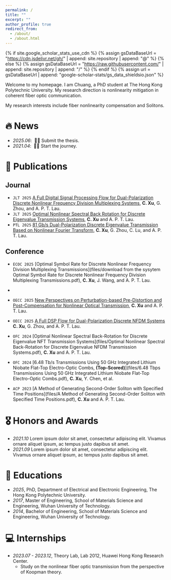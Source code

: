 ```yaml
---
permalink: /
title: ""
excerpt: ""
author_profile: true
redirect_from: 
  - /about/
  - /about.html
---
```


{% if site.google_scholar_stats_use_cdn %}
{% assign gsDataBaseUrl = "https://cdn.jsdelivr.net/gh/" | append: site.repository | append: "@" %}
{% else %}
{% assign gsDataBaseUrl = "https://raw.githubusercontent.com/" | append: site.repository | append: "/" %}
{% endif %}
{% assign url = gsDataBaseUrl | append: "google-scholar-stats/gs_data_shieldsio.json" %}

<span class='anchor' id='about-me'></span>

Welcome to my homepage. I am Chuang, a PhD student at The Hong Kong Polytechnic University. My research direction is nonlinearity mitigation in coherent fiber optic communication.

My research interests include fiber nonlinearity compensation and Solitons.


# 🔥 News
- *2025.06*: &nbsp;🎉🎉 Submit the thesis. 
- *2021.04*: &nbsp;🎉🎉 Start the journey. 

# 📝 Publications 
<!--
<div class='paper-box'><div class='paper-box-image'><div><div class="badge">CVPR 2016</div><img src='images/500x300.png' alt="sym" width="100%"></div></div>
<div class='paper-box-text' markdown="1">
-->
## Journal
- ``JLT 2025`` [A Full Digital Signal Processing Flow for Dual-Polarization Discrete Nonlinear Frequency Division Multiplexing Systems](), **C. Xu**, G. Zhou, and A. P. T. Lau.
- ``JLT 2025`` [Optimal Nonlinear Spectral Back Rotation for Discrete Eigenvalue Transmission Systems](files/earlyaccessJLT3545375.pdf), **C. Xu** and A. P. T. Lau.
- ``PTL 2025`` [81 Gb/s Dual-Polarization Discrete Eigenvalue Transmission Based on Nonlinear Fourier Transform](), **C. Xu**, G. Zhou, C. Lu, and A. P. T. Lau.

## Conference
- ``ECOC 2025`` [Optimal Symbol Rate for Discrete Nonlinear Frequency Division Multiplexing Transmissions](files/download from the sysytem Optimal Symbol Rate for Discrete Nonlinear Frequency Division Multiplexing Transmissions.pdf), **C. Xu**, J. Wang, and A. P. T. Lau.
- 
- ``OECC 2025`` [New Perspectives on Perturbation-based Pre-Distortion and Post-Compensation for Nonlinear Optical Transmission](files/OECC25_PD_PC20250309.pdf), **C. Xu** and A. P. T. Lau.

- ``OECC 2025`` [A Full DSP Flow for Dual-Polarization Discrete NFDM Systems](files/OECC25_DSP_NFDM0309.pdf) **C. Xu**, G. Zhou, and A. P. T. Lau.

- ``OFC 2024`` [Optimal Nonlinear Spectral Back-Rotation for Discrete Eigenvalue NFT Transmission Systems](files/Optimal Nonlinear Spectral Back-Rotation for Discrete Eigenvalue NFDM Transmission Systems.pdf), **C. Xu** and A. P. T. Lau.
   
- ``OFC 2024`` [6.48 Tb/s Transmissions Using 50 GHz Integrated Lithium Niobate Flat-Top Electro-Optic Combs, **(Top-Scored)**](files/6.48 Tbps Transmissions Using 50 GHz Integrated Lithium Niobate Flat-Top Electro-Optic Combs.pdf), **C. Xu**, Y. Chen, et al.
     
- ``ACP 2023`` [A Method of Generating Second-Order Soliton with Specified Time Positions](files/A Method of Generating Second-Order Soliton with Specified Time Positions.pdf), **C. Xu** and A. P. T. Lau.

<!--  
- [**C. Xu**, G. Zhou, and A. P. T. Lau. “A Full Digital Signal Processing Flow for Dual-Polarization Discrete Nonlinear Frequency Division Multiplexing Systems,” Journal of Lightwave Technology, under review.]()

- [**C. Xu**, and A. P. T. Lau. “Optimal Nonlinear Spectral Back Rotation for Discrete Eigenvalue Transmission Systems,” Journal of Lightwave Technology, vol. 43, no. 11, pp. 5129-5139, 2025.](files/earlyaccessJLT3545375.pdf)

- [**C. Xu**, G. Zhou, C. Lu, and A. P. T. Lau. “81 Gb/s Dual-Polarization Discrete Eigenvalue Transmission Based on Nonlinear Fourier Transform,” IEEE Photonics Technology Letters vol. 35, no. 11, 617-620, 2023.]()

- [**C. Xu**, J. Wang, and A. P. T. Lau. “Optimal Symbol Rate for Discrete Nonlinear Frequency Division Multiplexing Transmissions,” European Conference on Optical Communication (ECOC), Copenhagen, Denmark, 2025.]
(files/download from the sysytem-Optimal Symbol Rate for Discrete Nonlinear Frequency Division Multiplexing Transmissions.pdf)

- [**C. Xu**, and A. P. T. Lau. “A Full DSP Flow for Dual-Polarization Discrete NFDM Systems,” Optoelectronics and Communications Conference (OECC), Sapporo, Japan, 2025.](files/OECC25_DSP_NFDM0309.pdf)

- [**C. Xu**, and A. P. T. Lau. “New Perspectives on Perturbation-based Pre-Distortion and Post-Compensation for Nonlinear Optical Transmission,” Optoelectronics and Communications Conference (OECC), Sapporo, Japan, 2025.]
(files/OECC25_PD_PC20250309.pdf)

- [**C. Xu**, and A. P. T. Lau. “Optimal Nonlinear Spectral Back-Rotation for Discrete Eigenvalue NFT Transmission Systems,” In 2024 Optical Fiber Communications Conference (OFC).](files/Optimal Nonlinear Spectral Back-Rotation for Discrete Eigenvalue NFDM Transmission Systems.pdf)

- [**C. Xu**, et al. “6.48 Tb/s Transmissions Using 50 GHz Integrated Lithium Niobate Flat-Top Electro-Optic Combs,” In 2024 Optical Fiber Communications Conference (OFC), Top-Scored.](files/6.48 Tbps Transmissions Using 50 GHz Integrated Lithium Niobate Flat-Top Electro-Optic Combs.pdf)

- [**C. Xu**, and A. P. T. Lau. “A Method of Generating Second-Order Soliton with Specified Time Positions,” In 2023 Asia Communications and Photonics Conference (ACP).](files/A Method of Generating Second-Order Soliton with Specified Time Positions.pdf)
-->




# 🎖 Honors and Awards
- *2021.10* Lorem ipsum dolor sit amet, consectetur adipiscing elit. Vivamus ornare aliquet ipsum, ac tempus justo dapibus sit amet. 
- *2021.09* Lorem ipsum dolor sit amet, consectetur adipiscing elit. Vivamus ornare aliquet ipsum, ac tempus justo dapibus sit amet. 

# 📖 Educations
- *2025*, PhD, Department of Electrical and Electronic Engineering, The Hong Kong Polytechnic University. 
- *2017*, Master of Engineering, School of Materials Science and Engineering, Wuhan University of Technology. 
- *2014*, Bachelor of Engineering, School of Materials Science and Engineering, Wuhan University of Technology.

<!--  
# 💬 Talks
- *2021.06*, Lorem ipsum dolor sit amet, consectetur adipiscing elit. Vivamus ornare aliquet ipsum, ac tempus justo dapibus sit amet. 
- *2021.03*, Lorem ipsum dolor sit amet, consectetur adipiscing elit. Vivamus ornare aliquet ipsum, ac tempus justo dapibus sit amet.  \| [\[video\]](https://github.com/)
-->
  
# 💻 Internships
- *2023.07 - 2023.12*, Theory Lab, Lab 2012, Huawei Hong Kong Research Center.
    - Study on the nonlinear fiber optic transmission from the perspective of Koopman theory.
